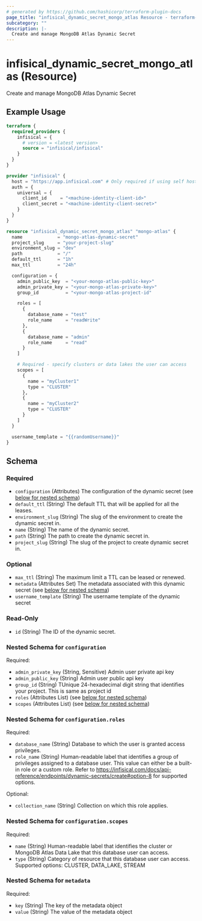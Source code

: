 ```yaml
---
# generated by https://github.com/hashicorp/terraform-plugin-docs
page_title: "infisical_dynamic_secret_mongo_atlas Resource - terraform-provider-infisical"
subcategory: ""
description: |-
  Create and manage MongoDB Atlas Dynamic Secret
---
```


# infisical_dynamic_secret_mongo_atlas (Resource)

Create and manage MongoDB Atlas Dynamic Secret

## Example Usage

```terraform
terraform {
  required_providers {
    infisical = {
      # version = <latest version>
      source = "infisical/infisical"
    }
  }
}

provider "infisical" {
  host = "https://app.infisical.com" # Only required if using self hosted instance of Infisical, default is https://app.infisical.com
  auth = {
    universal = {
      client_id     = "<machine-identity-client-id>"
      client_secret = "<machine-identity-client-secret>"
    }
  }
}

resource "infisical_dynamic_secret_mongo_atlas" "mongo-atlas" {
  name             = "mongo-atlas-dynamic-secret"
  project_slug     = "your-project-slug"
  environment_slug = "dev"
  path             = "/"
  default_ttl      = "1h"
  max_ttl          = "24h"

  configuration = {
    admin_public_key  = "<your-mongo-atlas-public-key>"
    admin_private_key = "<your-mongo-atlas-private-key>"
    group_id          = "<your-mongo-atlas-project-id"

    roles = [
      {
        database_name = "test"
        role_name     = "readWrite"
      },
      {
        database_name = "admin"
        role_name     = "read"
      }
    ]

    # Required - specify clusters or data lakes the user can access
    scopes = [
      {
        name = "myCluster1"
        type = "CLUSTER"
      },
      {
        name = "myCluster2"
        type = "CLUSTER"
      }
    ]
  }

  username_template = "{{randomUsername}}"
}
```

<!-- schema generated by tfplugindocs -->
## Schema

### Required

- `configuration` (Attributes) The configuration of the dynamic secret (see [below for nested schema](#nestedatt--configuration))
- `default_ttl` (String) The default TTL that will be applied for all the leases.
- `environment_slug` (String) The slug of the environment to create the dynamic secret in.
- `name` (String) The name of the dynamic secret.
- `path` (String) The path to create the dynamic secret in.
- `project_slug` (String) The slug of the project to create dynamic secret in.

### Optional

- `max_ttl` (String) The maximum limit a TTL can be leased or renewed.
- `metadata` (Attributes Set) The metadata associated with this dynamic secret (see [below for nested schema](#nestedatt--metadata))
- `username_template` (String) The username template of the dynamic secret

### Read-Only

- `id` (String) The ID of the dynamic secret.

<a id="nestedatt--configuration"></a>
### Nested Schema for `configuration`

Required:

- `admin_private_key` (String, Sensitive) Admin user private api key
- `admin_public_key` (String) Admin user public api key
- `group_id` (String) TUnique 24-hexadecimal digit string that identifies your project. This is same as project id
- `roles` (Attributes List) (see [below for nested schema](#nestedatt--configuration--roles))
- `scopes` (Attributes List) (see [below for nested schema](#nestedatt--configuration--scopes))

<a id="nestedatt--configuration--roles"></a>
### Nested Schema for `configuration.roles`

Required:

- `database_name` (String) Database to which the user is granted access privileges.
- `role_name` (String) Human-readable label that identifies a group of privileges assigned to a database user. This value can either be a built-in role or a custom role. Refer to https://infisical.com/docs/api-reference/endpoints/dynamic-secrets/create#option-8 for supported options.

Optional:

- `collection_name` (String) Collection on which this role applies.


<a id="nestedatt--configuration--scopes"></a>
### Nested Schema for `configuration.scopes`

Required:

- `name` (String) Human-readable label that identifies the cluster or MongoDB Atlas Data Lake that this database user can access.
- `type` (String) Category of resource that this database user can access. Supported options: CLUSTER, DATA_LAKE, STREAM



<a id="nestedatt--metadata"></a>
### Nested Schema for `metadata`

Required:

- `key` (String) The key of the metadata object
- `value` (String) The value of the metadata object
